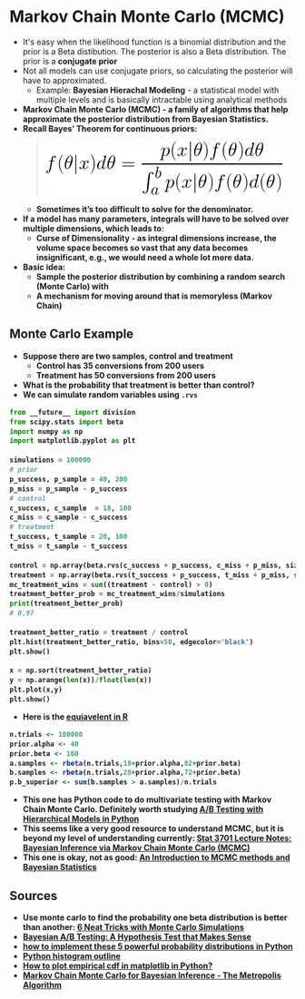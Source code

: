 # Markov Chain Monte Carlo (MCMC)

* It's easy when the likelihood function is a binomial distribution and the prior is a Beta distibution. The posterior is also a Beta distribution. The prior is a <strong>conjugate prior</strong>
* Not all models can use conjugate priors, so calculating the posterior will have to approximated.
  * Example: <strong>Bayesian Hierachal Modeling</strong> - a statistical model with multiple levels and is basically intractable using analytical methods
* <strong>Markov Chain Monte Carlo (MCMC) - a family of algorithms that help approximate the posterior distribution from Bayesian Statistics.
* Recall Bayes&rsquo; Theorem for continuous priors:
  > ![Continuous bayes](./img/ad81b4e0-f495-4ba3-be45-301752496402.png)<!--
    {f(\theta|x)d\theta =
    \frac{p(x|\theta)f(\theta)d\theta}{\int_a^b p(x|\theta)f(\theta)d(\theta)}}
    -->
  * Sometimes it&rsquo;s too difficult to solve for the denominator.
* If a model has many parameters, integrals will have to be solved over multiple dimensions, which leads to:
  * <strong>Curse of Dimensionality</strong> - as integral dimensions increase, the volume space becomes so vast that any data becomes insignificant, e.g., we would need a whole lot more data.
* Basic idea:
  * Sample the posterior distribution by combining a random search (Monte Carlo) with
  * A mechanism for moving around that is memoryless (Markov Chain)

## Monte Carlo Example

* Suppose there are two samples, control and treatment
  * Control has 35 conversions from 200 users
  * Treatment has 50 conversions from 200 users
* What is the probability that treatment is better than control?
* We can simulate random variables using `.rvs`

```python
from __future__ import division
from scipy.stats import beta
import numpy as np
import matplotlib.pyplot as plt

simulations = 100000
# prior
p_success, p_sample = 40, 200
p_miss = p_sample - p_success
# control
c_success, c_sample  = 18, 100
c_miss = c_sample - c_success
# treatment
t_success, t_sample = 28, 100
t_miss = t_sample - t_success

control = np.array(beta.rvs(c_success + p_success, c_miss + p_miss, size=simulations))
treatment = np.array(beta.rvs(t_success + p_success, t_miss + p_miss, size=simulations))
mc_treatment_wins = sum((treatment - control) > 0)
treatment_better_prob = mc_treatment_wins/simulations
print(treatment_better_prob)
# 0.97

treatment_better_ratio = treatment / control
plt.hist(treatment_better_ratio, bins=50, edgecolor='black')
plt.show()

x = np.sort(treatment_better_ratio)
y = np.arange(len(x))/float(len(x))
plt.plot(x,y)
plt.show()
```

* Here is the [equiavelent in R](https://www.countbayesie.com/blog/2015/4/25/bayesian-ab-testing)

```r
n.trials <- 100000
prior.alpha <- 40
prior.beta <- 160
a.samples <- rbeta(n.trials,18+prior.alpha,82+prior.beta)
b.samples <- rbeta(n.trials,28+prior.alpha,72+prior.beta)
p.b_superior <- sum(b.samples > a.samples)/n.trials
```

* This one has Python code to do multivariate testing with Markov Chain Monte Carlo. Definitely worth studying [A/B Testing with Hierarchical Models in Python](https://blog.dominodatalab.com/ab-testing-with-hierarchical-models-in-python/)
* This seems like a very good resource to understand MCMC, but it is beyond my level of understanding currently:  [Stat 3701 Lecture Notes: Bayesian Inference via Markov Chain Monte Carlo (MCMC)](http://www.stat.umn.edu/geyer/3701/notes/mcmc-bayes.html)
* This one is okay, not as good: [An Introduction to MCMC
methods and Bayesian Statistics](https://www.ukdataservice.ac.uk/media/307220/presentation4.pdf)

## Sources

* Use monte carlo to find the probability one beta distribution is better than another: [6 Neat Tricks with Monte Carlo Simulations](https://www.countbayesie.com/blog/2015/3/3/6-amazing-trick-with-monte-carlo-simulations)
* [Bayesian A/B Testing: A Hypothesis Test that Makes Sense](https://www.countbayesie.com/blog/2015/4/25/bayesian-ab-testing)
* [how to implement these 5 powerful probability distributions in Python](https://bigdata-madesimple.com/how-to-implement-these-5-powerful-probability-distributions-in-python/)
* [Python histogram outline](https://stackoverflow.com/questions/42741687/python-histogram-outline)
* [How to plot empirical cdf in matplotlib in Python?](https://stackoverflow.com/questions/3209362/how-to-plot-empirical-cdf-in-matplotlib-in-python)
* [Markov Chain Monte Carlo for Bayesian Inference - The Metropolis Algorithm](https://www.quantstart.com/articles/Markov-Chain-Monte-Carlo-for-Bayesian-Inference-The-Metropolis-Algorithm)
